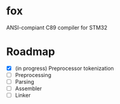 # fox

ANSI-compiant C89 compiler for STM32

# Roadmap

- [x] (in progress) Preprocessor tokenization
- [ ] Preprocessing
- [ ] Parsing
- [ ] Assembler
- [ ] Linker
